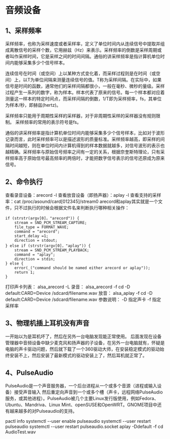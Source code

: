 # 音频设备

## 1、采样频率
采样频率，也称为采样速度或者采样率，定义了单位时间内从连续信号中提取并组成离散信号的采样个数，它用赫兹（Hz）来表示。采样频率的倒数是采样周期或者叫作采样时间，它是采样之间的时间间隔。通俗的讲采样频率是指计算机单位时间内能够采集多少个信号样本。 

连续信号在时间（或空间）上以某种方式变化着，而采样过程则是在时间（或空间）上，以T为单位间隔来测量连续信号的值。T称为采样间隔。在实际中，如果信号是时间的函数，通常他们的采样间隔都很小，一般在毫秒、微秒的量级。采样过程产生一系列的数字，称为样本。样本代表了原来的信号。每一个样本都对应着测量这一样本的特定时间点，而采样间隔的倒数，1/T即为采样频率，fs，其单位为样本/秒，即赫兹(hertz)。

采样频率只能用于周期性采样的采样器，对于非周期性采样的采样器没有规则限制。
采样频率的常用的表示符号是fs。

通俗的讲采样频率是指计算机单位时间内能够采集多少个信号样本，比如对于波形记录而言，此时采样频率可以是描述波形的质量标准。采样频率越高，即采样的间隔时间越短，则在单位时间内计算机得到的样本数据就越多，对信号波形的表示也越精确。采样频率与原始信号频率之间有一定的关系，根据奈奎斯特理论，只有采样频率高于原始信号最高频率的两倍时，才能把数字信号表示的信号还原成为原来信号。

## 2、命令执行
查看录音设备：arecord -l
查看放音设备（即扬声器）：aplay -l
查看支持的采样率：cat /proc/asound/card[012345]/stream0
arecord和aplay其实就是一个文件，只不过执行的时候会根据文件名来判断执行哪种相关操作：
```
if (strstr(argv[0]，"arecord")) {
    stream = SND_PCM_STREAM_CAPTURE;
    file_type = FORMAT_WAVE;
    command = "arecord";
    start_delay =1;
    direction = stdout;
} else if (strstr(argv[0]，"aplay")) {
    stream = SND_PCM_STREAM_PLAYBACK;
    command = "aplay";
    direction = stdin;
} else {
    error(_("command should be named either arecord or aplay"));
    return 1;
}
```

打印声卡列表：
alsa_arecord -L
录音：
alsa_arecord -f cd -D default:CARD=Device /sdcard/filename.wav
放音：
alsa_aplay  -f cd -D default:CARD=Device /sdcard/filename.wav
参数说明：
 -D 指定声卡 -f 指定采样率

## 3、物理机插上耳机没有声音
一开始以为是耳机坏了，然后在另外一台电脑发现能正常使用。
后面发现在设备管理器中音频设备中缺少麦克风和扬声器的子设备，在另外一台电脑就有，怀疑是电脑的声卡驱动问题，然后就下载了一个360驱动大师，在安装稳定模式的驱动始终安装不上，然后安装了最新模式的驱动安装上了，然后耳机就正常了。

## 4、PulseAudio
PulseAudio是一个声音服务器，一个后台进程从一个或多个音源（进程或输入设备）接受声音输入 然后重定向声音到一个或多个槽（声卡，远程网络PulseAudio服务，或其他进程）。PulseAudio被几个主要Linux发行版使用，例如Fedora、Ubuntu、Mandriva、Linux Mint、openSUSE和OpenWRT。GNOME项目中还有越来越多的对Pulseaudio的支持。

pactl info
systemctl --user enable pulseaudio
systemctl --user restart pulseaudio
systemctl --user restart pulseaudio.socket
aplay -Ddefault -f cd AudioTest.wav